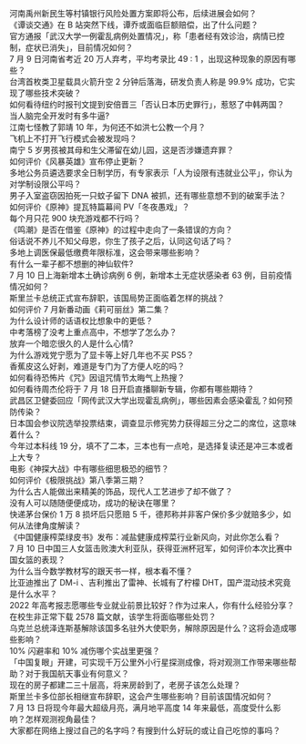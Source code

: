 河南禹州新民生等村镇银行风险处置方案即将公布，后续进展会如何？  
《谭谈交通》在 B 站突然下线，谭乔或面临巨额赔偿，出了什么问题？  
官方通报「武汉大学一例霍乱病例处置情况」，称「患者经有效诊治，病情已控制，症状已消失」，目前情况如何？  
7 月 9 日河南省考近 20 万人弃考，平均考录比 49 : 1 ，出现这种现象的原因有哪些？  
台湾首枚类卫星载具火箭升空 2 分钟后落海，研发负责人称是 99.9% 成功，它实现了哪些技术突破？  
如何看待纽约时报刊文提到安倍晋三「否认日本历史罪行」，惹怒了中韩两国？  
当人脑完全开发时有多牛逼?  
江南七怪教了郭靖 10 年，为何还不如洪七公教一个月？  
飞机上不打开飞行模式会被发现吗？  
南宁 5 岁男孩被其母和生父滞留在幼儿园，这是否涉嫌遗弃罪？  
如何评价《风暴英雄》宣布停止更新？  
多地公务员遴选要求全日制学历，有专家表示「人为设限有违就业公平」，你认为对学制设限公平吗？  
男子入室盗窃因拍死一只蚊子留下 DNA 被抓，还有哪些意想不到的破案手法？  
如何评价《原神》提瓦特篇幕间 PV「冬夜愚戏」？  
每个月只花 900 块充游戏都不行吗？  
《鸣潮》是否在借鉴《原神》的过程中走向了一条错误的方向？  
俗话说不养儿不知父母恩，你生了孩子之后，认同这句话了吗？  
多地上调医保最低缴费年限标准，这会带来哪些影响？  
有什么一辈子都不想删的神仙软件?  
7 月 10 日上海新增本土确诊病例 6 例，新增本土无症状感染者 63 例，目前疫情情况如何？  
斯里兰卡总统正式宣布辞职，该国局势正面临着怎样的挑战？  
如何评价 7 月新番动画《莉可丽丝》第二集？  
为什么设计师的话语权比想象中的更低？  
中考落榜了没考上重点高中，不想学了怎么办？  
放弃一个暗恋很久的人是什么心情?  
为什么游戏党宁愿为了显卡等上好几年也不买 PS5？  
香蕉皮这么好剥，难道是专门为了方便人吃的吗？  
如何看待恐怖片《咒》因诅咒情节太晦气上热搜？  
如何看待周杰伦将于 7 月 18 日开启直播聊新专辑，你都有哪些期待？  
武昌区卫健委回应「网传武汉大学出现霍乱病例」，哪些因素会感染霍乱？如何预防传染？  
日本国会参议院选举投票结束，调查显示修宪势力获得超三分之二的席位，这意味着什么？  
今年过本科线 19 分，填不了二本，三本也有一点呛，是选择复读还是冲三本或者上大专？  
电影《神探大战》中有哪些细思极恐的细节？  
如何评价《极限挑战》第八季第三期？  
为什么古人能做出来精美的饰品，现代人工艺进步了却不做了？  
没有人可以随随便便成功，成功的秘诀在哪里？  
快递茅台保价 1 万 8 损坏后只愿赔 5 千，德邦称并非客户保价多少就赔多少，如何从法律角度解读？  
《中国健康榨菜绿皮书》发布：减盐健康成榨菜行业新风向，对此你怎么看？  
7 月 10 日中国三人女篮击败澳大利亚队，获得亚洲杯冠军，如何评价本次比赛中国女篮的表现？  
为什么当今数学教材写的跟天书一样，根本看不懂？  
比亚迪推出了 DM-i 、吉利推出了雷神、长城有了柠檬 DHT，国产混动技术究竟是什么水平？  
2022 年高考报志愿哪些专业就业前景比较好？作为过来人，你有什么经验分享？  
在校生非正常下载 2578 篇文献，该学生将面临哪些处罚？  
乌克兰总统泽连斯基解除该国多名驻外大使职务，解除原因是什么？这将会造成哪些影响？  
10% 闪避率和 10% 减伤哪个实战里更强？  
「中国复眼」开建，可实现千万公里外小行星探测成像，将对观测工作带来哪些帮助？对于我国航天事业有何意义？  
现在的房子都建二三十层高，将来房龄到了，老房子该怎么处理？  
斯里兰卡多位部长相继宣布辞职，这会产生哪些影响？目前该国情况如何？  
7 月 13 日将现今年最大超级月亮，满月地平高度 14 年来最低，高度受什么影响？怎样观测视角最佳？  
大家都在网络上搜过自己的名字吗？有搜到什么好玩的或让自己吃惊的事吗？  
